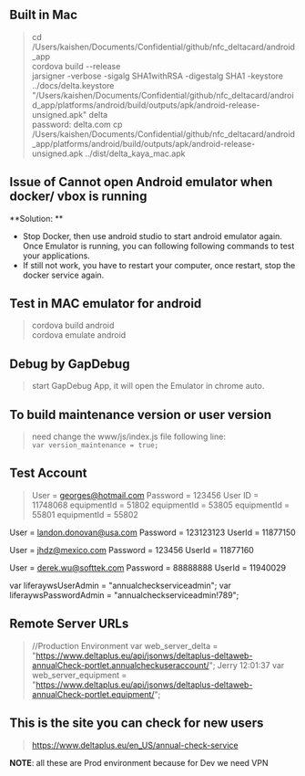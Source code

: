 ## Built in Mac
> cd /Users/kaishen/Documents/Confidential/github/nfc_deltacard/android_app  
  cordova build --release  
  jarsigner -verbose -sigalg SHA1withRSA -digestalg SHA1 -keystore ../docs/delta.keystore "/Users/kaishen/Documents/Confidential/github/nfc_deltacard/android_app/platforms/android/build/outputs/apk/android-release-unsigned.apk" delta  
  password: delta.com
  cp /Users/kaishen/Documents/Confidential/github/nfc_deltacard/android_app/platforms/android/build/outputs/apk/android-release-unsigned.apk ../dist/delta_kaya_mac.apk  

## Issue of Cannot open Android emulator when docker/ vbox is running  
**Solution: **
- Stop Docker, then use android studio to start android emulator again. Once Emulator is running, you can following following commands to test your applications.
- If still not work, you have to restart your computer, once restart, stop the docker service again.

## Test in MAC emulator for android
> cordova build android  
  cordova emulate android
  

## Debug by GapDebug
> start GapDebug App, it will open the Emulator in chrome auto.

  
## To build maintenance version or user version
> need change the www/js/index.js file following line:  
`var version_maintenance = true;`
  




## Test Account
> User = georges@hotmail.com
  Password = 123456
  User ID = 11748068
  equipmentId = 51802
  equipmentId = 53805
  equipmentId = 55801
  equipmentId = 55802
  
  User = landon.donovan@usa.com
  Password = 123123123
  UserId = 11877150
  
  User = jhdz@mexico.com
  Password = 123456
  UserId = 11877160
  
  User = derek.wu@softtek.com
  Password = 88888888
  UserId = 11940029
  
  var liferaywsUserAdmin = "annualcheckserviceadmin";
  var liferaywsPasswordAdmin = "annualcheckserviceadmin!789";
  
## Remote Server URLs
> //Production Environment
  var web_server_delta = "https://www.deltaplus.eu/api/jsonws/deltaplus-deltaweb-annualCheck-portlet.annualcheckuseraccount/";
  Jerry  12:01:37
  var web_server_equipment = "https://www.deltaplus.eu/api/jsonws/deltaplus-deltaweb-annualCheck-portlet.equipment/";
  
## This is the site you can check for new users
> https://www.deltaplus.eu/en_US/annual-check-service

**NOTE**: all these are Prod environment because for Dev we need VPN


